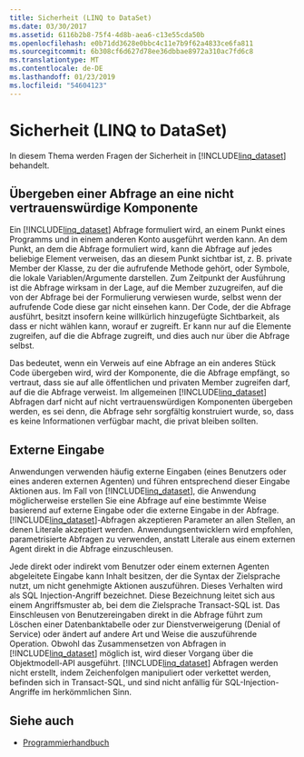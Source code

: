```yaml
---
title: Sicherheit (LINQ to DataSet)
ms.date: 03/30/2017
ms.assetid: 6116b2b8-75f4-4d8b-aea6-c13e55cda50b
ms.openlocfilehash: e0b71dd3628e0bbc4c11e7b9f62a4833ce6fa811
ms.sourcegitcommit: 6b308cf6d627d78ee36dbbae8972a310ac7fd6c8
ms.translationtype: MT
ms.contentlocale: de-DE
ms.lasthandoff: 01/23/2019
ms.locfileid: "54604123"
---
```

# <a name="security-linq-to-dataset"></a>Sicherheit (LINQ to DataSet)
In diesem Thema werden Fragen der Sicherheit in [!INCLUDE[linq_dataset](../../../../includes/linq-dataset-md.md)] behandelt.  
  
## <a name="passing-a-query-to-an-untrusted-component"></a>Übergeben einer Abfrage an eine nicht vertrauenswürdige Komponente  
 Ein [!INCLUDE[linq_dataset](../../../../includes/linq-dataset-md.md)] Abfrage formuliert wird, an einem Punkt eines Programms und in einem anderen Konto ausgeführt werden kann. An dem Punkt, an dem die Abfrage formuliert wird, kann die Abfrage auf jedes beliebige Element verweisen, das an diesem Punkt sichtbar ist, z. B. private Member der Klasse, zu der die aufrufende Methode gehört, oder Symbole, die lokale Variablen/Argumente darstellen. Zum Zeitpunkt der Ausführung ist die Abfrage wirksam in der Lage, auf die Member zuzugreifen, auf die von der Abfrage bei der Formulierung verwiesen wurde, selbst wenn der aufrufende Code diese gar nicht einsehen kann. Der Code, der die Abfrage ausführt, besitzt insofern keine willkürlich hinzugefügte Sichtbarkeit, als dass er nicht wählen kann, worauf er zugreift. Er kann nur auf die Elemente zugreifen, auf die die Abfrage zugreift, und dies auch nur über die Abfrage selbst.  
  
 Das bedeutet, wenn ein Verweis auf eine Abfrage an ein anderes Stück Code übergeben wird, wird der Komponente, die die Abfrage empfängt, so vertraut, dass sie auf alle öffentlichen und privaten Member zugreifen darf, auf die die Abfrage verweist. Im allgemeinen [!INCLUDE[linq_dataset](../../../../includes/linq-dataset-md.md)] Abfragen darf nicht auf nicht vertrauenswürdigen Komponenten übergeben werden, es sei denn, die Abfrage sehr sorgfältig konstruiert wurde, so, dass es keine Informationen verfügbar macht, die privat bleiben sollten.  
  
## <a name="external-input"></a>Externe Eingabe  
 Anwendungen verwenden häufig externe Eingaben (eines Benutzers oder eines anderen externen Agenten) und führen entsprechend dieser Eingabe Aktionen aus.  Im Fall von [!INCLUDE[linq_dataset](../../../../includes/linq-dataset-md.md)], die Anwendung möglicherweise erstellen Sie eine Abfrage auf eine bestimmte Weise basierend auf externe Eingabe oder die externe Eingabe in der Abfrage. [!INCLUDE[linq_dataset](../../../../includes/linq-dataset-md.md)]-Abfragen akzeptieren Parameter an allen Stellen, an denen Literale akzeptiert werden. Anwendungsentwicklern wird empfohlen, parametrisierte Abfragen zu verwenden, anstatt Literale aus einem externen Agent direkt in die Abfrage einzuschleusen.  
  
 Jede direkt oder indirekt vom Benutzer oder einem externen Agenten abgeleitete Eingabe kann Inhalt besitzen, der die Syntax der Zielsprache nutzt, um nicht genehmigte Aktionen auszuführen. Dieses Verhalten wird als SQL Injection-Angriff bezeichnet. Diese Bezeichnung leitet sich aus einem Angriffsmuster ab, bei dem die Zielsprache Transact-SQL ist. Das Einschleusen von Benutzereingaben direkt in die Abfrage führt zum Löschen einer Datenbanktabelle oder zur Dienstverweigerung (Denial of Service) oder ändert auf andere Art und Weise die auszuführende Operation. Obwohl das Zusammensetzen von Abfragen in [!INCLUDE[linq_dataset](../../../../includes/linq-dataset-md.md)] möglich ist, wird dieser Vorgang über die Objektmodell-API ausgeführt. [!INCLUDE[linq_dataset](../../../../includes/linq-dataset-md.md)] Abfragen werden nicht erstellt, indem Zeichenfolgen manipuliert oder verkettet werden, befinden sich in Transact-SQL, und sind nicht anfällig für SQL-Injection-Angriffe im herkömmlichen Sinn.  
  
## <a name="see-also"></a>Siehe auch
- [Programmierhandbuch](../../../../docs/framework/data/adonet/programming-guide-linq-to-dataset.md)

